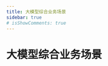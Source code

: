 ```yaml
---
title: 大模型综合业务场景
sidebar: true
# isShowComments: true
---
```

# 大模型综合业务场景

<ClientOnly>
<title-pv/>
</ClientOnly>


<ClientOnly>
  <leave/>
</ClientOnly/>


